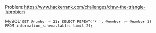 Problem: https://www.hackerrank.com/challenges/draw-the-triangle-1/problem

MySQL: 
``
SET @number = 21;
SELECT REPEAT('* ', @number := @number-1) FROM information_schema.tables limit 20;
``

